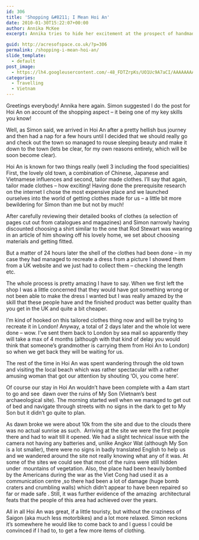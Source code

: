 ```yaml
---
id: 306
title: 'Shopping &#8211; I Mean Hoi An'
date: 2010-01-30T15:22:07+00:00
author: Annika McKee
excerpt: Annika tries to hide her excitement at the prospect of handmade tailored clothes. And fails.

guid: http://acresofspace.co.uk/?p=306
permalink: /shopping-i-mean-hoi-an/
slide_template:
  - default
post_image:
  - https://lh4.googleusercontent.com/-48_FDTZrpKs/UO1Uc9A7aCI/AAAAAAAAAEI/UomKkQMj6qk/s640/DSC_0393.JPG
categories:
  - Travelling
  - Vietnam
---
```

Greetings everybody! Annika here again. Simon suggested I do the post for Hoi An on account of the shopping aspect &#8211; it being one of my key skills you know!

Well, as Simon said, we arrived in Hoi An after a pretty hellish bus journey and then had a nap for a few hours until I decided that we should really go and check out the town so managed to rouse sleeping beauty and make it down to the town (lets be clear, for my own reasons entirely, which will be soon become clear).

Hoi An is known for two things really (well 3 including the food specialities) First, the lovely old town, a combination of Chinese, Japanese and Vietnamese influences and second, tailor made clothes. I&#8217;ll say that again, tailor made clothes &#8211; how exciting! Having done the prerequisite research on the internet I chose the most expensive place and we launched ourselves into the world of getting clothes made for us &#8211; a little bit more bewildering for Simon than me but not by much!

After carefully reviewing their detailed books of clothes (a selection of pages cut out from catalogues and magazines) and Simon narrowly having discounted choosing a shirt similar to the one that Rod Stewart was wearing in an article of him showing off his lovely home, we set about choosing materials and getting fitted.

But a matter of 24 hours later the shell of the clothes had been done &#8211; in my case they had managed to recreate a dress from a picture I showed them from a UK website and we just had to collect them &#8211; checking the length etc.

The whole process is pretty amazing I have to say. When we first left the shop I was a little concerned that they would have got something wrong or not been able to make the dress I wanted but I was really amazed by the skill that these people have and the finished product was better quality than you get in the UK and quite a bit cheaper.

I&#8217;m kind of hooked on this tailored clothes thing now and will be trying to recreate it in London! Anyway, a total of 2 days later and the whole lot were done &#8211; wow. I&#8217;ve sent them back to London by sea mail so apparently they will take a max of 4 months (although with that kind of delay you would think that someone&#8217;s grandmother is carrying them from Hoi An to London) so when we get back they will be waiting for us.

The rest of the time in Hoi An was spent wandering through the old town and visiting the local beach which was rather spectacular with a rather amusing woman that got our attention by shouting &#8216;Oi, you come here&#8217;.

Of course our stay in Hoi An wouldn&#8217;t have been complete with a 4am start to go and see  dawn over the ruins of My Son (Vietnam&#8217;s best archaeological site). The morning started well when we managed to get out of bed and navigate through streets with no signs in the dark to get to My Son but it didn&#8217;t go quite to plan.

As dawn broke we were about 10k from the site and due to the clouds there was no actual sunrise as such.  Arriving at the site we were the first people there and had to wait till it opened. We had a slight technical issue with the camera not having any batteries and, unlike Angkor Wat (although My Son is a lot smaller), there were no signs in badly translated English to help us and we wandered around the site not really knowing what any of it was. At some of the sites we could see that most of the ruins were still hidden under  mountains of vegetation. Also, the place had been heavily bombed by the Americans during the war as the Viet Cong had used it as a communication centre ,so there had been a lot of damage (huge bomb craters and crumbling walls) which didn&#8217;t appear to have been repaired so far or made safe . Still, it was further evidence of the amazing  architectural feats that the people of this area had achieved over the years.

All in all Hoi An was great, if a little touristy, but without the craziness of Saigon (aka much less motorbikes) and a lot more relaxed. Simon reckons it&#8217;s somewhere he would like to come back to and I guess I could be convinced if I had to, to get a few more items of clothing.
